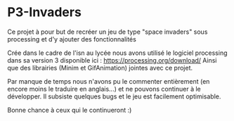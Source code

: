 # P3-Invaders
Ce projet à pour but de recréer un jeu de type "space invaders" sous processing et d'y ajouter des fonctionnalités

Crée dans le cadre de l'isn au lycée nous avons utilisé le logiciel processing dans sa version 3 disponible ici :
https://processing.org/download/
Ainsi que des librairies (Minim et GifAnimation) jointes avec ce projet.

Par manque de temps nous n'avons pu le commenter entièrement (en encore moins le traduire en anglais...) et ne pouvons continuer
à le développer. Il subsiste quelques bugs et le jeu est facilement optimisable.

Bonne chance à ceux qui le continueront :)
